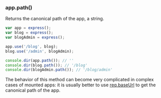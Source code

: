 <h3 id='app.path'>app.path()</h3>

Returns the canonical path of the app, a string.

```js
var app = express();
var blog = express();
var blogAdmin = express();

app.use('/blog', blog);
blog.use('/admin', blogAdmin);

console.dir(app.path()); // ''
console.dir(blog.path()); // '/blog'
console.dir(blogAdmin.path()); // '/blog/admin'
```

The behavior of this method can become very complicated in complex cases of mounted apps: it is usually better to use [req.baseUrl](#req.baseUrl) to get the canonical path of the app.
